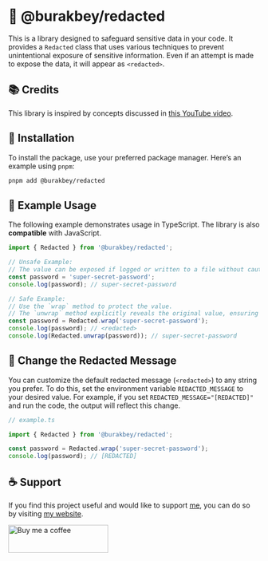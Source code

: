 # 🔐 @burakbey/redacted

This is a library designed to safeguard sensitive data in your code. It provides a `Redacted` class that uses various techniques to prevent unintentional exposure of sensitive information. Even if an attempt is made to expose the data, it will appear as `<redacted>`.

## 📚 Credits

This library is inspired by concepts discussed in [this YouTube video](https://www.youtube.com/watch?v=p5J8b54ZxOk).

## 🚀 Installation

To install the package, use your preferred package manager. Here’s an example using `pnpm`:

```bash
pnpm add @burakbey/redacted
```

## 📝 Example Usage

The following example demonstrates usage in TypeScript. The library is also **compatible** with JavaScript.

```typescript
import { Redacted } from '@burakbey/redacted';

// Unsafe Example:
// The value can be exposed if logged or written to a file without caution.
const password = 'super-secret-password';
console.log(password); // super-secret-password

// Safe Example:
// Use the `wrap` method to protect the value.
// The `unwrap` method explicitly reveals the original value, ensuring intentional access.
const password = Redacted.wrap('super-secret-password');
console.log(password); // <redacted>
console.log(Redacted.unwrap(password)); // super-secret-password
```

## 🔄 Change the Redacted Message

You can customize the default redacted message (`<redacted>`) to any string you prefer. To do this, set the environment variable `REDACTED_MESSAGE` to your desired value. For example, if you set `REDACTED_MESSAGE="[REDACTED]"` and run the code, the output will reflect this change.

```ts
// example.ts

import { Redacted } from '@burakbey/redacted';

const password = Redacted.wrap('super-secret-password');
console.log(password); // [REDACTED]
```

## ☕ Support

If you find this project useful and would like to support [me](https://github.com/BUR4KBEY), you can do so by visiting [my website](https://burakbey.dev).

<a href="https://burakbey.dev" target="_blank"><img src="https://burakbey.dev/github_support_snippet.png" style="height: 56px !important;width: 200px !important;" alt="Buy me a coffee"></img></a>
